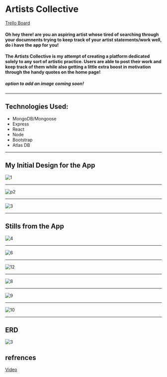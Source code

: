 # Artists Collective 
[Trello Board](https://trello.com/b/3EDkoUVF/project-4)
#### Oh hey there! are you an aspiring artist whose tired of searching through your documnents trying to keep track of your artist statements/work well, do i have the app for you! 

####  **The Artists Collective** is my attempt of creating a platform dedicated solely to any sort of artistic practice. Users are able to post their work and keep track of them while also getting a little extra boost in motivation through the handy quotes on the home page!  

##### option to add an image coming soon! 
___
## Technologies Used:
+ MongoDB/Mongoose
+ Express
+ React
+ Node
+ Bootstrap
+ Atlas DB
___

## My Initial Design for the App 
![1](readmeimages\1.png)
____
![p2](readmeimages\p2.png)
___
![3](readmeimages\3.png)
____

## Stills from the App 
![4](readmeimages\4.png)
____
![6](readmeimages\6.png)
___
![12](readmeimages\12.png)
____
![8](readmeimages\8.png)
____
![9](readmeimages\9.png)
___
![10](readmeimages\10.png)

___

## ERD 
![3](readmeimages\p4.png)

## refrences 

[Video ](https://www.youtube.com/watch?v=LzYTqzi9rQk&ab_channel=CodingwithElias)